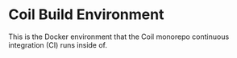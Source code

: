 # Coil Build Environment

This is the Docker environment that the Coil monorepo continuous integration (CI) runs inside of.
